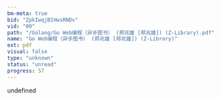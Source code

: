 ```yaml
---
bm-meta: true
bid: "ZpkIwqjBIHwsRNDv"
vid: "00"
path: "/Golang/Go Web编程（异步图书） (郑兆雄 [郑兆雄]) (Z-Library).pdf"
name: "Go Web编程（异步图书） (郑兆雄 [郑兆雄]) (Z-Library)"
ext: pdf
visual: false
type: "unknown"
status: "unread"
progress: 57
---
```

undefined